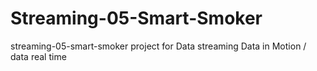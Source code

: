 # Streaming-05-Smart-Smoker
streaming-05-smart-smoker project for Data streaming Data in Motion / data real time 
